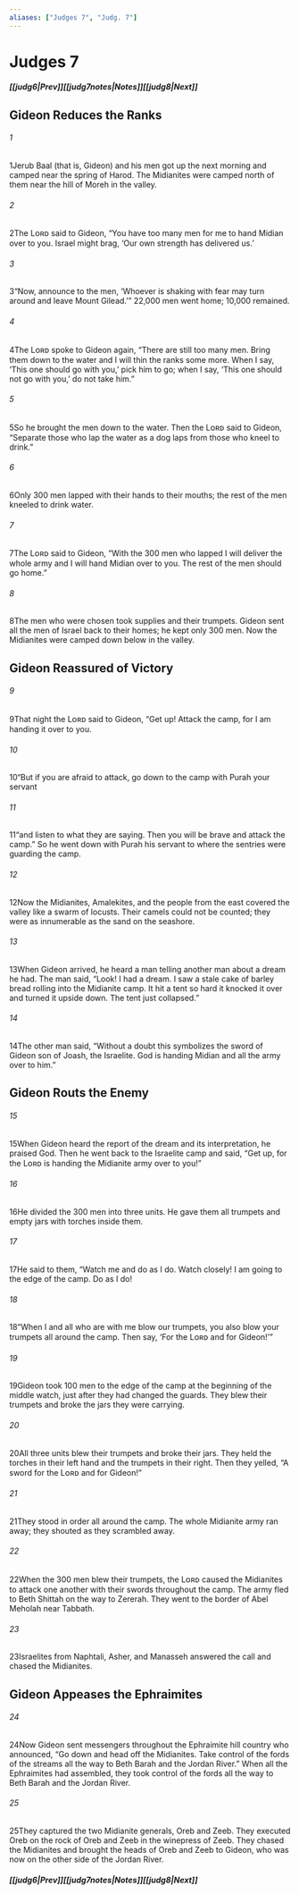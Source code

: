 ```yaml
---
aliases: ["Judges 7", "Judg. 7"]
---
```

# Judges 7
##### <span class=arrow-left></span>[[judg6|Prev]]<span class=navigation-separator></span>[[judg7notes|Notes]]<span class=navigation-separator></span>[[judg8|Next]]<span class=arrow-right></span>
## Gideon Reduces the Ranks
###### 1
<span class=verse-first>1</span>Jerub Baal (that is, Gideon) and his men got up the next morning and camped near the spring of Harod. The Midianites were camped north of them near the hill of Moreh in the valley.
<div class=paragraph-break></div>

###### 2
<span class=verse-first>2</span>The Lᴏʀᴅ said to Gideon, “You have too many men for me to hand Midian over to you. Israel might brag, ‘Our own strength has delivered us.’
###### 3
<span class=verse-body>3</span>“Now, announce to the men, ‘Whoever is shaking with fear may turn around and leave Mount Gilead.’” 22,000 men went home; 10,000 remained.
<div class=paragraph-break></div>

###### 4
<span class=verse-first>4</span>The Lᴏʀᴅ spoke to Gideon again, “There are still too many men. Bring them down to the water and I will thin the ranks some more. When I say, ‘This one should go with you,’ pick him to go; when I say, ‘This one should not go with you,’ do not take him.”
###### 5
<span class=verse-body>5</span>So he brought the men down to the water. Then the Lᴏʀᴅ said to Gideon, “Separate those who lap the water as a dog laps from those who kneel to drink.”
###### 6
<span class=verse-body>6</span>Only 300 men lapped with their hands to their mouths; the rest of the men kneeled to drink water.
###### 7
<span class=verse-body>7</span>The Lᴏʀᴅ said to Gideon, “With the 300 men who lapped I will deliver the whole army and I will hand Midian over to you. The rest of the men should go home.”
###### 8
<span class=verse-body>8</span>The men who were chosen took supplies and their trumpets. Gideon sent all the men of Israel back to their homes; he kept only 300 men. Now the Midianites were camped down below in the valley.
## Gideon Reassured of Victory
###### 9
<span class=verse-first>9</span>That night the Lᴏʀᴅ said to Gideon, “Get up! Attack the camp, for I am handing it over to you.
###### 10
<span class=verse-body>10</span>“But if you are afraid to attack, go down to the camp with Purah your servant
###### 11
<span class=verse-body>11</span>“and listen to what they are saying. Then you will be brave and attack the camp.” So he went down with Purah his servant to where the sentries were guarding the camp.
###### 12
<span class=verse-body>12</span>Now the Midianites, Amalekites, and the people from the east covered the valley like a swarm of locusts. Their camels could not be counted; they were as innumerable as the sand on the seashore.
###### 13
<span class=verse-body>13</span>When Gideon arrived, he heard a man telling another man about a dream he had. The man said, “Look! I had a dream. I saw a stale cake of barley bread rolling into the Midianite camp. It hit a tent so hard it knocked it over and turned it upside down. The tent just collapsed.”
###### 14
<span class=verse-body>14</span>The other man said, “Without a doubt this symbolizes the sword of Gideon son of Joash, the Israelite. God is handing Midian and all the army over to him.”
## Gideon Routs the Enemy
###### 15
<span class=verse-first>15</span>When Gideon heard the report of the dream and its interpretation, he praised God. Then he went back to the Israelite camp and said, “Get up, for the Lᴏʀᴅ is handing the Midianite army over to you!”
###### 16
<span class=verse-body>16</span>He divided the 300 men into three units. He gave them all trumpets and empty jars with torches inside them.
###### 17
<span class=verse-body>17</span>He said to them, “Watch me and do as I do. Watch closely! I am going to the edge of the camp. Do as I do!
###### 18
<span class=verse-body>18</span>“When I and all who are with me blow our trumpets, you also blow your trumpets all around the camp. Then say, ‘For the Lᴏʀᴅ and for Gideon!’”
<div class=paragraph-break></div>

###### 19
<span class=verse-first>19</span>Gideon took 100 men to the edge of the camp at the beginning of the middle watch, just after they had changed the guards. They blew their trumpets and broke the jars they were carrying.
###### 20
<span class=verse-body>20</span>All three units blew their trumpets and broke their jars. They held the torches in their left hand and the trumpets in their right. Then they yelled, “A sword for the Lᴏʀᴅ and for Gideon!”
###### 21
<span class=verse-body>21</span>They stood in order all around the camp. The whole Midianite army ran away; they shouted as they scrambled away.
###### 22
<span class=verse-body>22</span>When the 300 men blew their trumpets, the Lᴏʀᴅ caused the Midianites to attack one another with their swords throughout the camp. The army fled to Beth Shittah on the way to Zererah. They went to the border of Abel Meholah near Tabbath.
###### 23
<span class=verse-body>23</span>Israelites from Naphtali, Asher, and Manasseh answered the call and chased the Midianites.
## Gideon Appeases the Ephraimites
###### 24
<span class=verse-first>24</span>Now Gideon sent messengers throughout the Ephraimite hill country who announced, “Go down and head off the Midianites. Take control of the fords of the streams all the way to Beth Barah and the Jordan River.” When all the Ephraimites had assembled, they took control of the fords all the way to Beth Barah and the Jordan River.
###### 25
<span class=verse-body>25</span>They captured the two Midianite generals, Oreb and Zeeb. They executed Oreb on the rock of Oreb and Zeeb in the winepress of Zeeb. They chased the Midianites and brought the heads of Oreb and Zeeb to Gideon, who was now on the other side of the Jordan River.
##### <span class=arrow-left></span>[[judg6|Prev]]<span class=navigation-separator></span>[[judg7notes|Notes]]<span class=navigation-separator></span>[[judg8|Next]]<span class=arrow-right></span>